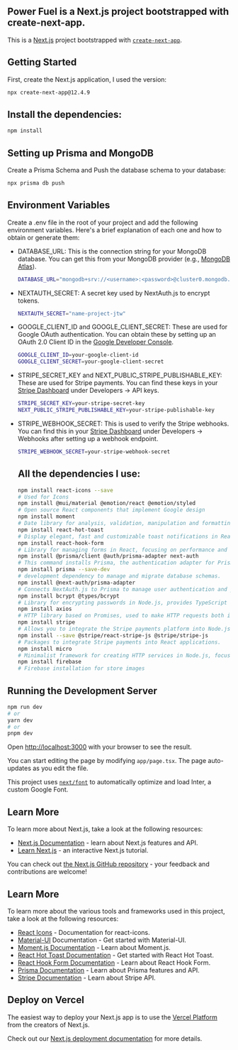 ## Power Fuel is a Next.js project bootstrapped with create-next-app.

This is a [Next.js](https://nextjs.org/) project bootstrapped with [`create-next-app`](https://github.com/vercel/next.js/tree/canary/packages/create-next-app).

## Getting Started
First, create the Next.js application, I used the version:
```bash
npx create-next-app@12.4.9
```

## Install the dependencies:
```bash
npm install
```

## Setting up Prisma and MongoDB
Create a Prisma Schema and Push the database schema to your database:
```bash
npx prisma db push
```
## Environment Variables
Create a .env file in the root of your project and add the following environment variables. Here's a brief explanation of each one and how to obtain or generate them:
- DATABASE_URL: This is the connection string for your MongoDB database. You can get this from your MongoDB provider (e.g., [MongoDB Atlas](https://www.mongodb.com/products/platform/atlas-database)).
  ```bash
  DATABASE_URL="mongodb+srv://<username>:<password>@cluster0.mongodb.net/mydatabase?retryWrites=true&w=majority"
  ```

- NEXTAUTH_SECRET: A secret key used by NextAuth.js to encrypt tokens.
  ```bash
  NEXTAUTH_SECRET="name-project-jtw"
  ```

- GOOGLE_CLIENT_ID and GOOGLE_CLIENT_SECRET: These are used for Google OAuth authentication. You can obtain these by setting up an OAuth 2.0 Client ID in the [Google Developer Console](https://console.cloud.google.com/).
  ```bash
  GOOGLE_CLIENT_ID=your-google-client-id
  GOOGLE_CLIENT_SECRET=your-google-client-secret
  ```

- STRIPE_SECRET_KEY and NEXT_PUBLIC_STRIPE_PUBLISHABLE_KEY: These are used for Stripe payments. You can find these keys in your [Stripe Dashboard](https://dashboard.stripe.com/) under Developers -> API keys.
  ```bash
  STRIPE_SECRET_KEY=your-stripe-secret-key
  NEXT_PUBLIC_STRIPE_PUBLISHABLE_KEY=your-stripe-publishable-key
  ```
- STRIPE_WEBHOOK_SECRET: This is used to verify the Stripe webhooks. You can find this in your [Stripe Dashboard](https://dashboard.stripe.com/) under Developers -> Webhooks after setting up a webhook endpoint.
  ```bash
  STRIPE_WEBHOOK_SECRET=your-stripe-webhook-secret
  ```

   ## All the dependencies I use:
  ```bash
  npm install react-icons --save
  # Used for Icons
  npm install @mui/material @emotion/react @emotion/styled
  # Open source React components that implement Google design
  npm install moment
  # Date library for analysis, validation, manipulation and formatting
  npm install react-hot-toast
  # Display elegant, fast and customizable toast notifications in React applications.
  npm install react-hook-form
  # Library for managing forms in React, focusing on performance and ease of use.
  npm install @prisma/client @auth/prisma-adapter next-auth
  # This command installs Prisma, the authentication adapter for Prisma, and NextAuth.js for authentication management in a Next.js project.
  npm install prisma --save-dev
  # development dependency to manage and migrate database schemas.
  npm install @next-auth/prisma-adapter
  # Connects NextAuth.js to Prisma to manage user authentication and persistence in the database.
  npm install bcrypt @types/bcrypt
  # Library for encrypting passwords in Node.js, provides TypeScript type definitions for bcrypt
  npm install axios
  # HTTP library based on Promises, used to make HTTP requests both in the browser and in Node.js.
  npm install stripe
  # Allows you to integrate the Stripe payments platform into Node.js applications, facilitating online payment processing.
  npm install --save @stripe/react-stripe-js @stripe/stripe-js
  # Packages to integrate Stripe payments into React applications.
  npm install micro
  # Minimalist framework for creating HTTP services in Node.js, focusing on simplicity and performance.
  npm install firebase
  # Firebase installation for store images
   ```



## Running the Development Server

```bash
npm run dev
# or
yarn dev
# or
pnpm dev
```

Open [http://localhost:3000](http://localhost:3000) with your browser to see the result.

You can start editing the page by modifying `app/page.tsx`. The page auto-updates as you edit the file.

This project uses [`next/font`](https://nextjs.org/docs/basic-features/font-optimization) to automatically optimize and load Inter, a custom Google Font.

## Learn More

To learn more about Next.js, take a look at the following resources:

- [Next.js Documentation](https://nextjs.org/docs) - learn about Next.js features and API.
- [Learn Next.js](https://nextjs.org/learn) - an interactive Next.js tutorial.

You can check out [the Next.js GitHub repository](https://github.com/vercel/next.js/) - your feedback and contributions are welcome!

## Learn More
To learn more about the various tools and frameworks used in this project, take a look at the following resources:

- [React Icons](https://react-icons.github.io/react-icons/) - Documentation for react-icons.
- [Material-UI](https://mui.com/) Documentation - Get started with Material-UI.
- [Moment.js Documentation](https://momentjs.com/docs/) - Learn about Moment.js.
- [React Hot Toast Documentation](https://react-hot-toast.com/docs) - Get started with React Hot Toast.
- [React Hook Form Documentation](https://www.react-hook-form.com/api/) - Learn about React Hook Form.
- [Prisma Documentation](https://www.prisma.io/docs) - Learn about Prisma features and API.
- [Stripe Documentation](https://docs.stripe.com/) - Learn about Stripe API.


## Deploy on Vercel

The easiest way to deploy your Next.js app is to use the [Vercel Platform](https://vercel.com/new?utm_medium=default-template&filter=next.js&utm_source=create-next-app&utm_campaign=create-next-app-readme) from the creators of Next.js.

Check out our [Next.js deployment documentation](https://nextjs.org/docs/deployment) for more details.

